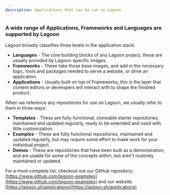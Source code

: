 ```yaml
---
description: Applications that can be run on Lagoon
---
```


### A wide range of Applications, Frameworks and Languages are supported by Lagoon

Lagoon broadly classifies three levels in the application stack:

- **Languages** - The core building blocks of any Lagoon project, these are usually provided by Lagoon-specific images.
- **Frameworks** - These take those base images, and add in the necessary logic, tools and packages needed to serve a website, or drive an application.
- **Applications** - Usually built on top of Frameworks, this is the layer that content editors or developers will interact with to shape the finished product.


When we reference any repositories for use on Lagoon, we usually refer to them in three ways:

- **Templates** - These are fully-functional, cloneable starter repositories, maintained and updated regularly, ready to be extended and used with little customization.
- **Examples** - These are fully functional repositories, maintained and updated regularly, but may require some effort to make work for your individual project.
- **Demos** - These are repositories that have been built as a demonstration, and are usable for some of the concepts within, but aren't routinely maintained or updated.

For a more complete list, checkout out our GitHub repository: [https://www.github.com/lagoon-examples](https://www.github.com/lagoon-examples) and our website [https://lagoon.sh/applications](https://lagoon.sh/applications)

